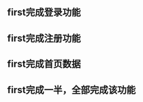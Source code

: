 <!-- 说明文件 -->
<!-- 编写的页面叫工作区，.git文件夹里的叫缓存区 -->
## first完成登录功能
## first完成注册功能
## first完成首页数据
## first完成一半，全部完成该功能